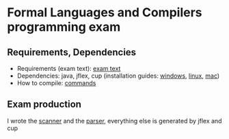 # Formal Languages and Compilers programming exam

## Requirements, Dependencies
- Requirements (exam text): [exam text](./20240911_flc.pdf)
- Dependencies: java, jflex, cup (installation guides: [windows](https://www.skenz.it/compilers/install_windows), [linux](https://www.skenz.it/compilers/install_linux_bash), [mac](https://www.skenz.it/compilers/install_macos))
- How to compile: [commands](./commands.txt) 

## Exam production
I wrote the [scanner](./scanner.jflex) and the [parser](./parser.cup), everything else is generated by jflex and cup
